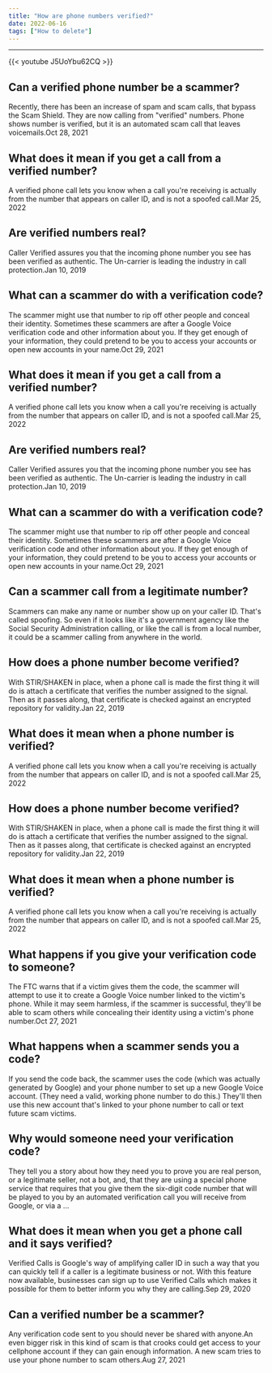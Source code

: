 ```yaml
---
title: "How are phone numbers verified?"
date: 2022-06-16
tags: ["How to delete"]
---
```


---
{{< youtube J5UoYbu62CQ >}}
## Can a verified phone number be a scammer?
Recently, there has been an increase of spam and scam calls, that bypass the Scam Shield. They are now calling from "verified" numbers. Phone shows number is verified, but it is an automated scam call that leaves voicemails.Oct 28, 2021

## What does it mean if you get a call from a verified number?
A verified phone call lets you know when a call you're receiving is actually from the number that appears on caller ID, and is not a spoofed call.Mar 25, 2022

## Are verified numbers real?
Caller Verified assures you that the incoming phone number you see has been verified as authentic. The Un-carrier is leading the industry in call protection.Jan 10, 2019

## What can a scammer do with a verification code?
The scammer might use that number to rip off other people and conceal their identity. Sometimes these scammers are after a Google Voice verification code and other information about you. If they get enough of your information, they could pretend to be you to access your accounts or open new accounts in your name.Oct 29, 2021

## What does it mean if you get a call from a verified number?
A verified phone call lets you know when a call you're receiving is actually from the number that appears on caller ID, and is not a spoofed call.Mar 25, 2022

## Are verified numbers real?
Caller Verified assures you that the incoming phone number you see has been verified as authentic. The Un-carrier is leading the industry in call protection.Jan 10, 2019

## What can a scammer do with a verification code?
The scammer might use that number to rip off other people and conceal their identity. Sometimes these scammers are after a Google Voice verification code and other information about you. If they get enough of your information, they could pretend to be you to access your accounts or open new accounts in your name.Oct 29, 2021

## Can a scammer call from a legitimate number?
Scammers can make any name or number show up on your caller ID. That's called spoofing. So even if it looks like it's a government agency like the Social Security Administration calling, or like the call is from a local number, it could be a scammer calling from anywhere in the world.

## How does a phone number become verified?
With STIR/SHAKEN in place, when a phone call is made the first thing it will do is attach a certificate that verifies the number assigned to the signal. Then as it passes along, that certificate is checked against an encrypted repository for validity.Jan 22, 2019

## What does it mean when a phone number is verified?
A verified phone call lets you know when a call you're receiving is actually from the number that appears on caller ID, and is not a spoofed call.Mar 25, 2022

## How does a phone number become verified?
With STIR/SHAKEN in place, when a phone call is made the first thing it will do is attach a certificate that verifies the number assigned to the signal. Then as it passes along, that certificate is checked against an encrypted repository for validity.Jan 22, 2019

## What does it mean when a phone number is verified?
A verified phone call lets you know when a call you're receiving is actually from the number that appears on caller ID, and is not a spoofed call.Mar 25, 2022

## What happens if you give your verification code to someone?
The FTC warns that if a victim gives them the code, the scammer will attempt to use it to create a Google Voice number linked to the victim's phone. While it may seem harmless, if the scammer is successful, they'll be able to scam others while concealing their identity using a victim's phone number.Oct 27, 2021

## What happens when a scammer sends you a code?
If you send the code back, the scammer uses the code (which was actually generated by Google) and your phone number to set up a new Google Voice account. (They need a valid, working phone number to do this.) They'll then use this new account that's linked to your phone number to call or text future scam victims.

## Why would someone need your verification code?
They tell you a story about how they need you to prove you are real person, or a legitimate seller, not a bot, and, that they are using a special phone service that requires that you give them the six-digit code number that will be played to you by an automated verification call you will receive from Google, or via a ...

## What does it mean when you get a phone call and it says verified?
Verified Calls is Google's way of amplifying caller ID in such a way that you can quickly tell if a caller is a legitimate business or not. With this feature now available, businesses can sign up to use Verified Calls which makes it possible for them to better inform you why they are calling.Sep 29, 2020

## Can a verified number be a scammer?
Any verification code sent to you should never be shared with anyone.An even bigger risk in this kind of scam is that crooks could get access to your cellphone account if they can gain enough information. A new scam tries to use your phone number to scam others.Aug 27, 2021

